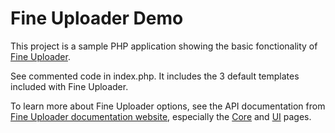 # Fine Uploader Demo

This project is a sample PHP application showing the basic fonctionality of [Fine Uploader](http://fineuploader.com/).

See commented code in index.php. It includes the 3 default templates included with Fine Uploader.

To learn more about Fine Uploader options, see the API documentation from [Fine Uploader documentation website](http://docs.fineuploader.com/), especially the [Core](http://docs.fineuploader.com/branch/master/api/options.html) and [UI](http://docs.fineuploader.com/branch/master/api/options-ui.html) pages.
